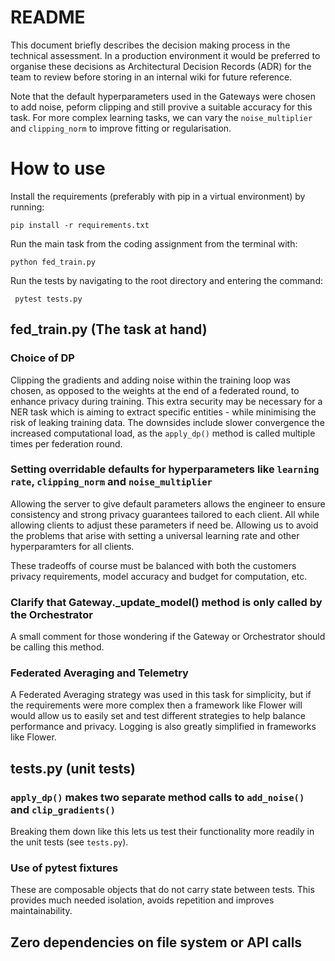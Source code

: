 # README
This document briefly describes the decision making process in the technical assessment.
In a production environment it would be preferred to organise these decisions as Architectural Decision Records (ADR) for the team to review before storing in an internal wiki for future reference.

Note that the default hyperparameters used in the Gateways were chosen to add noise, peform clipping and still provive a suitable accuracy for this task. For more complex learning tasks, we can vary the `noise_multiplier` and `clipping_norm` to improve fitting or regularisation.


# How to use
Install the requirements (preferably with pip in a virtual environment) by running:
```
pip install -r requirements.txt
```

Run the main task from the coding assignment from the terminal with:
```
python fed_train.py
```

Run the tests by navigating to the root directory and entering the command:
```
 pytest tests.py
 ```

## fed_train.py (The task at hand)

### Choice of DP
Clipping the gradients and adding noise within the training loop was chosen, as opposed to the weights at the end of a federated round, to enhance privacy during training. This extra security may be necessary for a NER task which is aiming to extract specific entities - while minimising the risk of leaking training data. The downsides include slower convergence the increased computational load, as the `apply_dp()` method is called multiple times per federation round.

### Setting overridable defaults for hyperparameters like `learning rate`, `clipping_norm` and `noise_multiplier`
Allowing the server to give default parameters allows the engineer to ensure consistency and strong privacy guarantees tailored to each client. All while allowing clients to adjust these parameters if need be. Allowing us to avoid the problems that arise with setting a universal learning rate and other hyperparamters for all clients.

These tradeoffs of course must be balanced with both the customers privacy requirements, model accuracy and budget for computation, etc.

### Clarify that Gateway._update_model() method is only called by the Orchestrator
A small comment for those wondering if the Gateway or Orchestrator should be calling this method.

### Federated Averaging and Telemetry
A Federated Averaging strategy was used in this task for simplicity, but if the requirements were more complex then a framework like Flower will would allow us to easily set and test different strategies to help balance performance and privacy. Logging is also greatly simplified in frameworks like Flower.

## tests.py (unit tests)

### `apply_dp()` makes two separate method calls to `add_noise()` and `clip_gradients()`
Breaking them down like this lets us test their functionality more readily in the unit tests (see `tests.py`). 

### Use of pytest fixtures
These are composable objects that do not carry state between tests. This provides much needed isolation, avoids repetition and improves maintainability.

## Zero dependencies on file system or API calls
